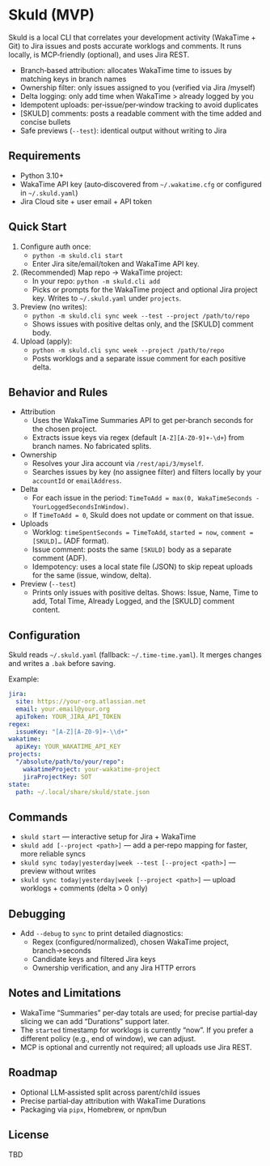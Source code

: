 # Skuld (MVP)

Skuld is a local CLI that correlates your development activity (WakaTime + Git) to Jira issues and posts accurate worklogs and comments. It runs locally, is MCP‑friendly (optional), and uses Jira REST.

- Branch‑based attribution: allocates WakaTime time to issues by matching keys in branch names
- Ownership filter: only issues assigned to you (verified via Jira /myself)
- Delta logging: only add time when WakaTime > already logged by you
- Idempotent uploads: per‑issue/per‑window tracking to avoid duplicates
- [SKULD] comments: posts a readable comment with the time added and concise bullets
- Safe previews (`--test`): identical output without writing to Jira

## Requirements
- Python 3.10+
- WakaTime API key (auto‑discovered from `~/.wakatime.cfg` or configured in `~/.skuld.yaml`)
- Jira Cloud site + user email + API token

## Quick Start
1) Configure auth once:
   - `python -m skuld.cli start`
   - Enter Jira site/email/token and WakaTime API key.
2) (Recommended) Map repo → WakaTime project:
   - In your repo: `python -m skuld.cli add`
   - Picks or prompts for the WakaTime project and optional Jira project key. Writes to `~/.skuld.yaml` under `projects`.
3) Preview (no writes):
   - `python -m skuld.cli sync week --test --project /path/to/repo`
   - Shows issues with positive deltas only, and the [SKULD] comment body.
4) Upload (apply):
   - `python -m skuld.cli sync week --project /path/to/repo`
   - Posts worklogs and a separate issue comment for each positive delta.

## Behavior and Rules
- Attribution
  - Uses the WakaTime Summaries API to get per‑branch seconds for the chosen project.
  - Extracts issue keys via regex (default `[A-Z][A-Z0-9]+-\d+`) from branch names. No fabricated splits.
- Ownership
  - Resolves your Jira account via `/rest/api/3/myself`.
  - Searches issues by key (no assignee filter) and filters locally by your `accountId` or `emailAddress`.
- Delta
  - For each issue in the period: `TimeToAdd = max(0, WakaTimeSeconds - YourLoggedSecondsInWindow)`.
  - If `TimeToAdd = 0`, Skuld does not update or comment on that issue.
- Uploads
  - Worklog: `timeSpentSeconds = TimeToAdd`, `started = now`, `comment = [SKULD]…` (ADF format).
  - Issue comment: posts the same `[SKULD]` body as a separate comment (ADF).
  - Idempotency: uses a local state file (JSON) to skip repeat uploads for the same (issue, window, delta).
- Preview (`--test`)
  - Prints only issues with positive deltas. Shows: Issue, Name, Time to add, Total Time, Already Logged, and the [SKULD] comment content.

## Configuration
Skuld reads `~/.skuld.yaml` (fallback: `~/.time-time.yaml`). It merges changes and writes a `.bak` before saving.

Example:
```yaml
jira:
  site: https://your-org.atlassian.net
  email: your.email@your.org
  apiToken: YOUR_JIRA_API_TOKEN
regex:
  issueKey: "[A-Z][A-Z0-9]+-\\d+"
wakatime:
  apiKey: YOUR_WAKATIME_API_KEY
projects:
  "/absolute/path/to/your/repo":
    wakatimeProject: your-wakatime-project
    jiraProjectKey: SOT
state:
  path: ~/.local/share/skuld/state.json
```

## Commands
- `skuld start` — interactive setup for Jira + WakaTime
- `skuld add [--project <path>]` — add a per‑repo mapping for faster, more reliable syncs
- `skuld sync today|yesterday|week --test [--project <path>]` — preview without writes
- `skuld sync today|yesterday|week [--project <path>]` — upload worklogs + comments (delta > 0 only)

## Debugging
- Add `--debug` to `sync` to print detailed diagnostics:
  - Regex (configured/normalized), chosen WakaTime project, branch→seconds
  - Candidate keys and filtered Jira keys
  - Ownership verification, and any Jira HTTP errors

## Notes and Limitations
- WakaTime “Summaries” per‑day totals are used; for precise partial‑day slicing we can add “Durations” support later.
- The `started` timestamp for worklogs is currently “now”. If you prefer a different policy (e.g., end of window), we can adjust.
- MCP is optional and currently not required; all uploads use Jira REST.

## Roadmap
- Optional LLM‑assisted split across parent/child issues
- Precise partial‑day attribution with WakaTime Durations
- Packaging via `pipx`, Homebrew, or npm/bun

## License
TBD
